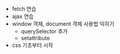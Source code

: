 + fetch 연습
+ ajax 연습
+ window 객체, document 객체 사용법 익히기
    + querySelector 추가
    + setattribute
+ css 기초부터 시작